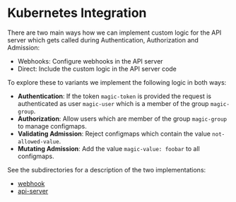 # Kubernetes Integration

There are two main ways how we can implement custom logic for the API server which gets called during Authentication, Authorization and Admission:

* Webhooks: Configure webhooks in the API server
* Direct: Include the custom logic in the API server code

To explore these to variants we implement the following logic in both ways:

* **Authentication**: If the token `magic-token` is provided the request is authenticated as user `magic-user` which is a member of the group `magic-group`.
* **Authorization**: Allow users which are member of the group `magic-group` to manage configmaps.
* **Validating Admission**: Reject configmaps which contain the value `not-allowed-value`.
* **Mutating Admission**: Add the value `magic-value: foobar` to all configmaps.

See the subdirectories for a description of the two implementations:
* [webhook](./webhook/)
* [api-server](./api-server/)
